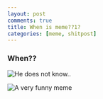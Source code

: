 ```yaml
---
layout: post
comments: true
title: When is meme??1?
categories: [meme, shitpost]
---
```


### When??

![He does not know..](https://64.media.tumblr.com/34592e808ef7c60b8f66938d35828038/tumblr_inline_nt0v7l4x8F1spsojg_640.png)

![A very funny meme]({{site.url}}{{site.baseurl}}/assets/images/crisps.jpg)